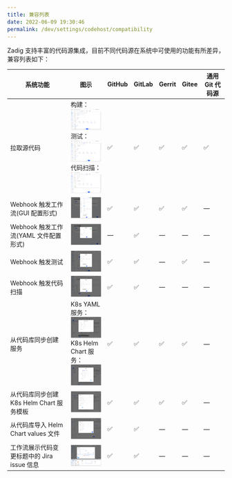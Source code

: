 ```yaml
---
title: 兼容列表
date: 2022-06-09 19:30:46
permalink: /dev/settings/codehost/compatibility
---
```


Zadig 支持丰富的代码源集成，目前不同代码源在系统中可使用的功能有所差异，兼容列表如下：

| 系统功能 | 图示 | GitHub | GitLab | Gerrit | Gitee | 通用 Git 代码源 |
|--------|-----------------------------|---------|----|---|---|----|
| 拉取源代码 | 构建：<br><img style="width:100px; height:50px" src="../_images/build_config_repo.png"></img> <br> 测试：<br> <img style="width:100px; height:50px" src="../_images/test_config_repo.png"></img> <br> 代码扫描：<br> <img style="width:100px; height:50px" src="../_images/scan_config_repo.png"></img>|  ✅ | ✅ | ✅ | ✅ | ✅ |
| Webhook 触发工作流(GUI 配置形式) | <img style="width:100px; height:50px" src="../_images/gui_webhook_config.png"></img> | ✅ | ✅ | ✅ | ✅ | — |
| Webhook 触发工作流(YAML 文件配置形式) | <img style="width:100px; height:50px" src="../_images/yaml_webhook_config.png"></img> | — | ✅ | — | — | — |
| Webhook 触发测试 | <img style="width:100px; height:50px" src="../_images/test_webhook_config.png"></img> | ✅ | ✅ | — | ✅ | — |
| Webhook 触发代码扫描 | <img style="width:100px; height:50px" src="../_images/scan_webhook_config.png"></img> | ✅ | ✅ | — | — | — |
| 从代码库同步创建服务 |  K8s YAML 服务：<br><img style="width:100px; height:50px" src="../_images/create_k8s_service_from_repo.png"></img> <br> K8s Helm Chart 服务：<br> <img style="width:100px; height:50px" src="../_images/create_helm_service_from_repo.png"></img>| ✅ | ✅ | ✅ | ✅ | — |
| 从代码库同步创建 K8s Helm Chart 服务模板 |   <img style="width:100px; height:50px" src="../_images/create_helm_template_from_repo.png"></img>| ✅ | ✅ | ✅ | ✅ | — |
| 从代码库导入 Helm Chart values 文件 | <img style="width:100px; height:50px" src="../_images/import_values_from_repo.png"></img>| ✅ | ✅ | — | — | — |
| 工作流展示代码变更标题中的 Jira issue 信息 | <img style="width:100px; height:50px" src="../_images/show_jira_issue_info.png"></img>| ✅ | ✅ | — | — | — |
